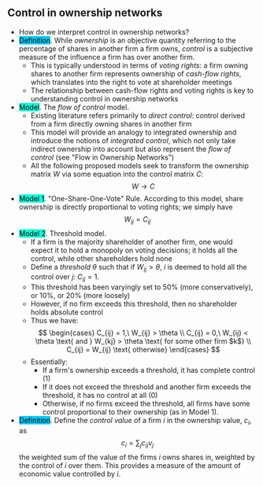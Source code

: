 ## Control in ownership networks
- How do we interpret control in ownership networks?
- <span style="background-color: #03cafc; color: black;">Definition</span>. While *ownership* is an objective quantity referring to the percentage of shares in another firm a firm owns, *control* is a subjective measure of the influence a firm has over another firm.
    - This is typically understood in terms of *voting rights*: a firm owning shares to another firm represents ownership of *cash-flow rights*, which translates into the right to vote at shareholder meetings
    - The relationship between cash-flow rights and voting rights is key to understanding control in ownership networks
- <span style="background-color: #12ffd7; color: black;">Model</span>. The *flow of control* model.
    - Existing literature refers primarily to *direct control*: control derived from a firm directly owning shares in another firm
    - This model will provide an analogy to integrated ownership and introduce the notions of *integrated control*, which not only take indirect ownership into account but also represent the *flow of control* (see "Flow in Ownership Networks")
    - All the following proposed models seek to transform the ownership matrix $W$ via some equation into the control matrix $C$:
    $$
    W \to C
    $$
- <span style="background-color: #12ffd7; color: black;">Model 1</span>. "One-Share-One-Vote" Rule. According to this model, share ownership is directly proportional to voting rights; we simply have
$$
W_{ij} = C_{ij}
$$
- <span style="background-color: #12ffd7; color: black;">Model 2</span>. Threshold model. 
    - If a firm is the majority shareholder of another firm, one would expect it to hold a monopoly on voting decisions; it holds all the control, while other shareholders hold none
    - Define a *threshold* $\theta$ such that if $W_{ij} > \theta$, $i$ is deemed to hold all the control over $j$: $C_{ij} = 1$.
    - This threshold has been varyingly set to 50% (more conservatively), or 10%, or 20% (more loosely)
    - However, if no firm exceeds this threshold, then no shareholder holds absolute control
    - Thus we have:
    $$
    \begin{cases}
    C_{ij} = 1,\ W_{ij} > \theta \\
    C_{ij} = 0,\ W_{ij} < \theta \text{ and } W_{kj} > \theta \text{ for some other firm $k$} \\
    C_{ij} = W_{ij} \text{ otherwise}
    \end{cases}
    $$
    - Essentially:
        - If a firm's ownership exceeds a threshold, it has complete control (1)
        - If it does not exceed the threshold and another firm exceeds the threshold, it has no control at all (0)
        - Otherwise, if no firms exceed the threshold, all firms have some control proportional to their ownership (as in Model 1).
- <span style="background-color: #03cafc; color: black;">Definition</span>. Define the *control value* of a firm $i$ in the ownership value, $c_{i}$, as
$$
c_i = \sum_{j} c_{ij}v_j
$$
the weighted sum of the value of the firms $i$ owns shares in, weighted by the control of $i$ over them. This provides a measure of the amount of economic value controlled by $i$.

